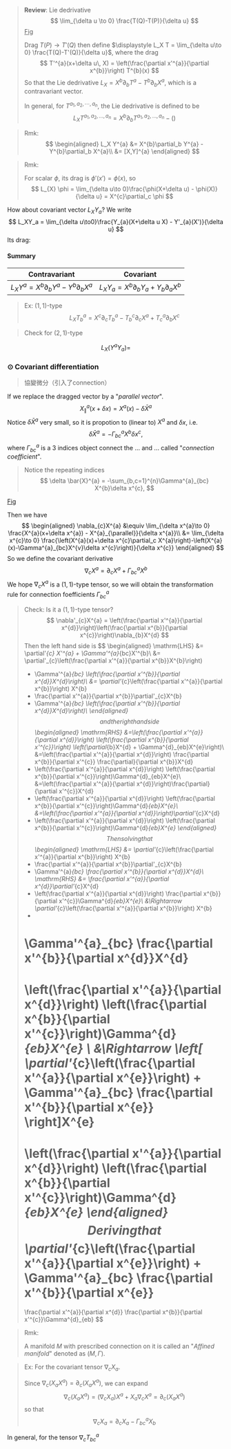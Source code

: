 > **Review**: Lie dedrivative
> $$
> \lim_{\delta u \to 0} \frac{T(Q)-T(P)}{\delta u}
> $$
> <u>Fig</u>
>
> Drag $T(P)\to T'(Q)$ then define $\displaystyle L_X T = \lim_{\delta u\to 0} \frac{T(Q)-T'(Q)}{\delta u}$, where the drag
> $$
> T'^{a}(x+\delta u\, X) = \left(\frac{\partial x'^{a}}{\partial x^{b}}\right) T^{b}(x)
> $$
> So that the Lie dedrivative  $L_X = X^{b}\partial_{b}T^{a} - T^{b}\partial_b X^{a}$, which is a contravariant vector.
>
> In general, for $T^{a_1,a_2,\cdots,a_n}$, the Lie dedrivative is defined to be
> $$
> L_X T^{a_1,a_2,\ldots,a_n} = X^{b}\partial_b T^{a_1,a_2,\ldots,a_n} - \left(\right)
> $$

> Rmk:
> $$
> \begin{aligned}
> L_X Y^{a} &= X^{b}\partial_b Y^{a} - Y^{b}\partial_b X^{a}\\
> &= [X,Y]^{a}
> \end{aligned}
> $$

> Rmk:
>
> For scalar $\phi$, its drag is $\phi'(x') = \phi(x)$, so 
> $$
> L_{X} \phi = \lim_{\delta u\to 0}\frac{\phi(X+\delta u) - \phi(X)}{\delta u} = X^{c}\partial_c \phi
> $$

How about covariant vector $L_XY_a$? We write
$$
L_XY_a = \lim_{\delta u\to0}\frac{Y_{a}(X+\delta u X) - Y'_{a}(X')}{\delta u}
$$
Its drag:









#### Summary

| Contravariant                                               | Covariant                                                   |
| ----------------------------------------------------------- | ----------------------------------------------------------- |
| $L_X Y^{a} = X^{b}\partial_b Y^{a} - Y^{b}\partial_b X^{a}$ | $L_X Y_{a} = X^{b}\partial_b Y_{a} + Y_{b}\partial_a X^{b}$ |

> Ex: $(1,1)$-type 
> $$
> L_{X}T^{a}_{b} = X^{c}\partial_c T^{a}_{b} - T^{c}_{b}\partial_{c}X^{a} + T^{a}_{c}\partial_{b}X^{c}
> $$

> Check for $(2,1)$-type

$$
L_X(Y^{a}Y_{a})=
$$

### $\odot$ Covariant differentiation

> 協變微分（引入了connection）

If we replace the dragged vector by a "*parallel vector*".
$$
X^{a}_{\parallel}(x+\delta x) = X^{a}(x) - \delta \bar{X}^{a}
$$
Notice $\delta \bar{X}^{a}$ very small, so it is propotion to (linear to) $X^{a}$ and $\delta x$, i.e.
$$
\delta \bar{X}^{a} = -\Gamma^{a}_{bc} X^{b}\delta x^{c},
$$
where $\Gamma^{a}_{bc}$ is a 3 indices object connect the ... and ... called "*connection coefficient*".

> Notice the repeating indices
> $$
> \delta \bar{X}^{a} = -\sum_{b,c=1}^{n}\Gamma^{a}_{bc} X^{b}\delta x^{c},
> $$

<u>Fig</u>

Then we have
$$
\begin{aligned}
\nabla_{c}X^{a} &\equiv \lim_{\delta x^{a}\to 0} \frac{X^{a}(x+\delta x^{a}) - X^{a}_{\parallel}}{\delta x^{a}}\\
&= \lim_{\delta x^{c}\to 0} \frac{\left(X^{a}(x)+\delta x^{c}\partial_c X^{a}\right)-\left(X^{a}(x)-\Gamma^{a}_{bc}X^{v}\delta x^{c}\right)}{\delta x^{c}}
\end{aligned}
$$
So we define the covariant derivative 
$$
\nabla_{c} X^{a} = \partial_{c}X^{a} + \Gamma^{a}_{bc} X^{b}
$$
We hope $\nabla_c X^{a}$ is a $(1,1)$-type tensor, so we will obtain the transformation rule for connection foefficients $\Gamma^{a}_{bc}$

> Check: Is it a $(1,1)$-type tensor?
> $$
> \nabla'_{c}X^{a} = \left(\frac{\partial x'^{a}}{\partial x^{d}}\right)\left(\frac{\partial x^{b}}{\partial x^{c}}\right)\nabla_{b}X^{d}
> $$
> Then the left hand side is 
> $$
> \begin{aligned}
> \mathrm{LHS} 
> &= \partial'_{c} X'^{a} + \Gamma'^{a}_{bc}X'^{b}\\
> &= \partial'_{c}\left(\frac{\partial x'^{a}}{\partial x^{b}}X^{b}\right) 
> 	+ \Gamma'^{a}_{bc} \left(\frac{\partial x'^{b}}{\partial x^{d}}X^{d}\right)\\
> &= \partial'_{c}\left(\frac{\partial x'^{a}}{\partial x^{b}}\right) X^{b}
> 	+  \frac{\partial x'^{a}}{\partial x^{b}}\partial'_{c}X^{b}
> 	+ \Gamma'^{a}_{bc} \left(\frac{\partial x'^{b}}{\partial x^{d}}X^{d}\right)\\
> \end{aligned}
> $$
> and the right hand side
> $$
> \begin{aligned}
> \mathrm{RHS} 
> &=\left(\frac{\partial x'^{a}}{\partial x^{d}}\right) \left(\frac{\partial x^{b}}{\partial x'^{c}}\right) \left(\partial_{b}X^{d} + \Gamma^{d}_{eb}X^{e}\right)\\
> &=\left(\frac{\partial x'^{a}}{\partial x^{d}}\right) \frac{\partial x^{b}}{\partial x'^{c}} \frac{\partial}{\partial x^{b}}X^{d} 
> 	+ \left(\frac{\partial x'^{a}}{\partial x^{d}}\right) \left(\frac{\partial x^{b}}{\partial x'^{c}}\right)\Gamma^{d}_{eb}X^{e}\\
> &=\left(\frac{\partial x'^{a}}{\partial x^{d}}\right)\frac{\partial}{\partial x'^{c}}X^{d} 
> 	+ \left(\frac{\partial x'^{a}}{\partial x^{d}}\right) \left(\frac{\partial x^{b}}{\partial x'^{c}}\right)\Gamma^{d}_{eb}X^{e}\\
> &=\left(\frac{\partial x'^{a}}{\partial x^{d}}\right)\partial'_{c}X^{d} 
> 	+ \left(\frac{\partial x'^{a}}{\partial x^{d}}\right) \left(\frac{\partial x^{b}}{\partial x'^{c}}\right)\Gamma^{d}_{eb}X^{e}
> \end{aligned}
> $$
> Then solving that
> $$
> \begin{aligned}
> \mathrm{LHS} 
> &= \partial'_{c}\left(\frac{\partial x'^{a}}{\partial x^{b}}\right) X^{b}
> 	+  \frac{\partial x'^{a}}{\partial x^{b}}\partial'_{c}X^{b}
> 	+ \Gamma'^{a}_{bc} \frac{\partial x'^{b}}{\partial x^{d}}X^{d}\\
> \mathrm{RHS} 
> &= \frac{\partial x'^{a}}{\partial x^{d}}\partial'_{c}X^{d} 
> 	+ \left(\frac{\partial x'^{a}}{\partial x^{d}}\right) \frac{\partial x^{b}}{\partial x'^{c}}\Gamma^{d}_{eb}X^{e}\\
> &\Rightarrow 
> \partial'_{c}\left(\frac{\partial x'^{a}}{\partial x^{b}}\right) X^{b} 
> + 
> \Gamma'^{a}_{bc} \frac{\partial x'^{b}}{\partial x^{d}}X^{d}
> = 
> \left(\frac{\partial x'^{a}}{\partial x^{d}}\right) \left(\frac{\partial x^{b}}{\partial x'^{c}}\right)\Gamma^{d}_{eb}X^{e} \\
> &\Rightarrow 
> \left[
> \partial'_{c}\left(\frac{\partial x'^{a}}{\partial x^{e}}\right) 
> + 
> \Gamma'^{a}_{bc} \frac{\partial x'^{b}}{\partial x^{e}}
> \right]X^{e}
> = 
> \left(\frac{\partial x'^{a}}{\partial x^{d}}\right) \left(\frac{\partial x^{b}}{\partial x'^{c}}\right)\Gamma^{d}_{eb}X^{e} 
> \end{aligned}
> $$
> Deriving that
> $$
> \partial'_{c}\left(\frac{\partial x'^{a}}{\partial x^{e}}\right) 
> + 
> \Gamma'^{a}_{bc} \frac{\partial x'^{b}}{\partial x^{e}}
> = 
> \frac{\partial x'^{a}}{\partial x^{d}} \frac{\partial x^{b}}{\partial x'^{c}}\Gamma^{d}_{eb}
> $$

> Rmk:
>
> A manifold $M$ with prescribed connection on it is called an "*Affined manifold*" denoted as $(M,\Gamma)$.

> Ex: For the covariant tensor $\nabla_{c} X_{a}$.
>
> Since $\nabla_{c}(X_{a}X^{a}) = \partial_{c}(X_{a}X^{a})$, we can expand
> $$
> \nabla_{c}\left(X_{a}X^{a}\right) = \left(\nabla_{c}X_{a}\right)X^{a} + X_{a}\nabla_{c}X^{a} = \partial_{c}(X_{a}X^{a})
> $$
> so that 
> $$
> \nabla_{c}X_{a} = \partial_{c} X_{a} - \Gamma^{a}_{bc} X_{b}
> $$

In general, for the tensor $\nabla_{c}T^{a}_{bc}$

